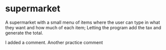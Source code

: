 # supermarket
A supermarket with a small menu of items where the user can type in what they want and how much of each item; Letting the program add the tax and generate the total. 


I added a comment.
Another practice comment
